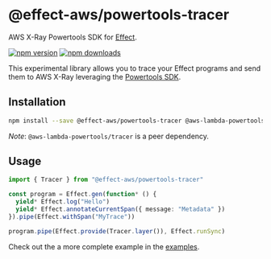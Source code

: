 # @effect-aws/powertools-tracer

AWS X-Ray Powertools SDK for [Effect](https://effect.website/).

[![npm version](https://img.shields.io/npm/v/%40effect-aws%2Fpowertools-tracer?color=brightgreen&label=npm%20package)](https://www.npmjs.com/package/@effect-aws/powertools-tracer)
[![npm downloads](https://img.shields.io/npm/dm/%40effect-aws%2Fpowertools-tracer)](https://www.npmjs.com/package/@effect-aws/powertools-tracer)

This experimental library allows you to trace your Effect programs and send them to AWS X-Ray leveraging the [Powertools SDK](https://docs.powertools.aws.dev/lambda/typescript/latest/core/tracer/).

## Installation

```bash
npm install --save @effect-aws/powertools-tracer @aws-lambda-powertools/tracer
```

_Note_: `@aws-lambda-powertools/tracer` is a peer dependency.

## Usage

```typescript
import { Tracer } from "@effect-aws/powertools-tracer"

const program = Effect.gen(function* () {
  yield* Effect.log("Hello")
  yield* Effect.annotateCurrentSpan({ message: "Metadata" })
}).pipe(Effect.withSpan("MyTrace"))

program.pipe(Effect.provide(Tracer.layer()), Effect.runSync)
```

Check out the a more complete example in the [examples](./examples/example.ts).
